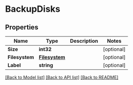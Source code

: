 # BackupDisks

## Properties

Name | Type | Description | Notes
------------ | ------------- | ------------- | -------------
**Size** | **int32** |  | [optional] 
**Filesystem** | [**Filesystem**](filesystem.md) |  | [optional] 
**Label** | **string** |  | [optional] 

[[Back to Model list]](../README.md#documentation-for-models) [[Back to API list]](../README.md#documentation-for-api-endpoints) [[Back to README]](../README.md)


